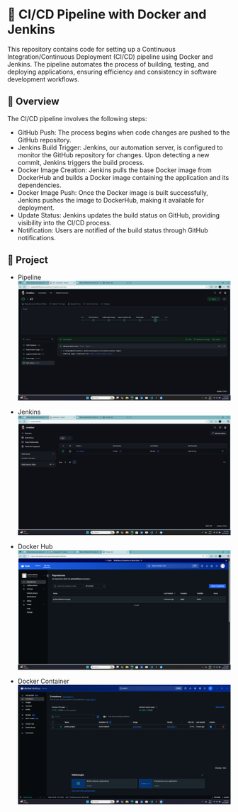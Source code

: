 # 🚀 CI/CD Pipeline with Docker and Jenkins

This repository contains code for setting up a Continuous Integration/Continuous Deployment (CI/CD) pipeline using Docker and Jenkins. The pipeline automates the process of building, testing, and deploying applications, ensuring efficiency and consistency in software development workflows.

## 📕 Overview

The CI/CD pipeline involves the following steps:

 - GitHub Push: The process begins when code changes are pushed to the GitHub repository.
 - Jenkins Build Trigger: Jenkins, our automation server, is configured to monitor the GitHub repository for changes. Upon detecting a new commit, Jenkins triggers the build process.
 - Docker Image Creation: Jenkins pulls the base Docker image from DockerHub and builds a Docker image containing the application and its dependencies.
 - Docker Image Push: Once the Docker image is built successfully, Jenkins pushes the image to DockerHub, making it available for deployment.
 - Update Status: Jenkins updates the build status on GitHub, providing visibility into the CI/CD process.
 - Notification: Users are notified of the build status through GitHub notifications.

## 💠 Project

 - Pipeline
![image](images/pipeline.png)

- Jenkins
![image](images/jenkins.png)

- Docker Hub
![image](images/dk_hub.png)

- Docker Container
![image](images/container.png)
